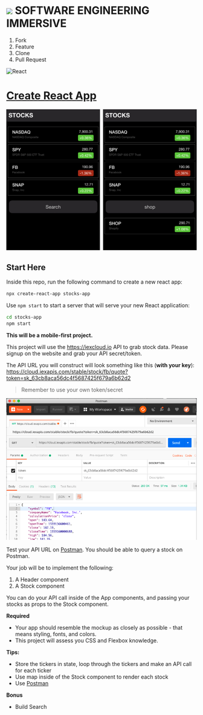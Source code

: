 # ![](https://ga-dash.s3.amazonaws.com/production/assets/logo-9f88ae6c9c3871690e33280fcf557f33.png)  SOFTWARE ENGINEERING IMMERSIVE

1. Fork
1. Feature
1. Clone
1. Pull Request

![React](https://www.import.io/wp-content/uploads/2017/10/React-logo-1.png)

# [Create React App](https://facebook.github.io/create-react-app)

![](stocks-app.png)

## Start Here

Inside this repo, run the following command to create a new react app:

```sh
npx create-react-app stocks-app
```

Use `npm start` to start a server that will serve your new React application:

```bash
cd stocks-app
npm start
```
**This will be a mobile-first project.**

This project will use the https://iexcloud.io API to grab stock data. Please signup on the website and grab your API secret/token.

The API URL you will construct will look something like this (**with your key**): https://cloud.iexapis.com/stable/stock/fb/quote?token=sk_63cb8aca56dc4f5687425f679a6b62d2

> Remember to use your own token/secret

![](postman.png)

Test your API URL on [Postman](https://www.getpostman.com).
You should be able to query a stock on Postman.

Your job will be to implement the following:

1. A Header component
1. A Stock component

You can do your API call inside of the App components, and passing your stocks as props to the Stock component.

**Required**
- Your app should resemble the mockup as closely as possible - that means styling, fonts, and colors.
- This project will assess you CSS and Flexbox knowledge.

**Tips:**
- Store the tickers in state, loop through the tickers and make an API call for each ticker
- Use map inside of the Stock component to render each stock
- Use [Postman](https://www.getpostman.com)

**Bonus**
- Build Search

